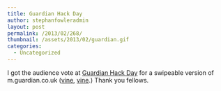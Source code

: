 ```yaml
---
title: Guardian Hack Day
author: stephanfowleradmin
layout: post
permalink: /2013/02/268/
thumbnail: /assets/2013/02/guardian.gif
categories:
  - Uncategorized
---
```


I got the audience vote at [Guardian Hack Day][1] for a swipeable version of m.guardian.co.uk ([vine][2], [vine][3].) Thank you fellows.

 [1]: http://www.guardian.co.uk/info/developer-blog/2013/feb/19/guardian-hack-day-february-2013-day-2
 [2]: https://vine.co/v/b6W5O33ZqHv
 [3]: https://vine.co/v/b6et1QvVqhd

